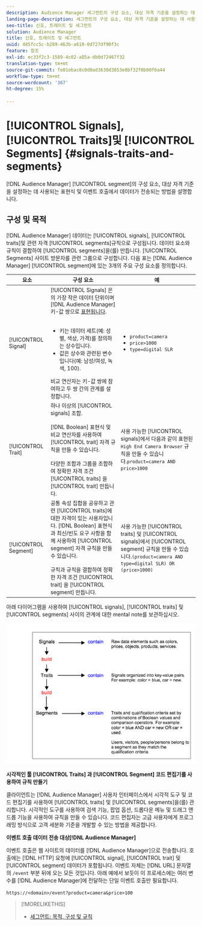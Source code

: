 ```yaml
---
description: Audience Manager 세그먼트의 구성 요소, 대상 자격 기준을 설정하는 데 사용되는 표현식 및 이벤트 호출에서 데이터가 전송되는 방법을 설명합니다.
landing-page-description: 세그먼트의 구성 요소, 대상 자격 기준을 설정하는 데 사용되는 표현식 및 데이터가 전송되는 방법을 설명합니다.
seo-title: 신호, 트레이트 및 세그먼트
solution: Audience Manager
title: 신호, 트레이트 및 세그먼트
uuid: 485fcc5c-b289-463b-a610-0d727df90f3c
feature: 참조
exl-id: ec33f2c3-1589-4c02-a85a-db0d72467f32
translation-type: tm+mt
source-git-commit: fe01ebac8c0d0ad3630d3853e0bf32f0b00f6a44
workflow-type: tm+mt
source-wordcount: '367'
ht-degree: 15%

---
```


# [!UICONTROL Signals],  [!UICONTROL Traits]및  [!UICONTROL Segments] {#signals-traits-and-segments}

[!DNL Audience Manager] [!UICONTROL segment]의 구성 요소, 대상 자격 기준을 설정하는 데 사용되는 표현식 및 이벤트 호출에서 데이터가 전송되는 방법을 설명합니다.

## 구성 및 목적

[!DNL Audience Manager] 데이터는  [!UICONTROL signals],  [!UICONTROL traits]및 관련 자격  [!UICONTROL segments]규칙으로 구성됩니다. 데이터 요소와 규칙이 결합하여 [!UICONTROL segments]을(를) 만듭니다. [!UICONTROL Segments] 사이트 방문자를 관련 그룹으로 구성합니다. 다음 표는 [!DNL Audience Manager] [!UICONTROL segment]에 있는 3개의 주요 구성 요소를 정의합니다.

| 요소 | 구성 요소 | 예 |
|---|---|---|
| [!UICONTROL Signal] | [!UICONTROL Signals] 은 의 가장 작은 데이터 단위이며  [!DNL Audience Manager] 키-값 쌍으로  [표현됩니다](../reference/key-value-pairs-explained.md).<br><br><ul><li>키는 데이터 세트(예: 성별, 색상, 가격)를 정의하는 상수입니다.</li><li>값은 상수와 관련된 변수입니다(예: 남성/여성, 녹색, 100).</li></ul>비교 연산자는 키-값 쌍에 참여하고 두 쌍 간의 관계를 설정합니다. | <ul><li>`product=camera`</li><li>`price>1000`</li><li>`type=digital SLR`</li></ul> |
| [!UICONTROL Trait] | 하나 이상의 [!UICONTROL signals] 조합.<br><br> [!DNL Boolean] 표현식 및 비교 연산자를 사용하여  [!UICONTROL trait] 자격 규칙을 만들 수 있습니다. <br><br>다양한 조합과 그룹을 조합하여 정확한 자격 조건 [!UICONTROL traits] 을  [!UICONTROL trait] 만듭니다. | 사용 가능한 [!UICONTROL signals]에서 다음과 같이 표현된 `High End Camera Browser` 규칙을 만들 수 있습니다.`product=camera AND price>1000` |
| [!UICONTROL Segment] | 공통 속성 집합을 공유하고 관련 [!UICONTROL traits]에 대한 자격이 있는 사용자입니다. [!DNL Boolean] 표현식과 최신/빈도 요구 사항을 함께 사용하여  [!UICONTROL segment] 자격 규칙을 만들 수 있습니다.<br><br> 규칙과 규칙을 결합하여 정확한 자격 조건 [!UICONTROL trait] 을  [!UICONTROL segment] 만듭니다. | 사용 가능한 [!UICONTROL traits] 및 [!UICONTROL signals]에서 [!UICONTROL segment] 규칙을 만들 수 있습니다.`(product=camera AND type=digital SLR) OR (price>1000)` |

아래 다이어그램을 사용하여 [!UICONTROL signals], [!UICONTROL traits] 및 [!UICONTROL segments] 사이의 관계에 대한 mental note를 보관하십시오.

![](assets/signals-traits-segments.png)

**시각적인 툴 [!UICONTROL Traits] 과  [!UICONTROL Segment] 코드 편집기를 사용하여 규칙 만들기**

클라이언트는 [!DNL Audience Manager] 사용자 인터페이스에서 시각적 도구 및 코드 편집기를 사용하여 [!UICONTROL traits] 및 [!UICONTROL segments]을(를) 관리합니다. 시각적인 도구를 사용하여 검색 기능, 팝업 옵션, 드롭다운 메뉴 및 드래그 앤 드롭 기능을 사용하여 규칙을 만들 수 있습니다. 코드 편집자는 고급 사용자에게 프로그래밍 방식으로 고객 세분화 기준을 개발할 수 있는 방법을 제공합니다.

**이벤트 호출 데이터 전송 대상[!DNL Audience Manager]**

이벤트 호출은 웹 사이트의 데이터를 [!DNL Audience Manager]으로 전송합니다. 호출에는 [!DNL HTTP] 요청에 [!UICONTROL signal], [!UICONTROL trait] 및 [!UICONTROL segment] 데이터가 포함됩니다. 이벤트 자체는 [!DNL URL] 문자열의 `/event` 부분 뒤에 오는 모든 것입니다. 아래 예에서 보듯이 이 프로세스에는 여러 변수를 [!DNL Audience Manager]에 전달하는 단일 이벤트 호출만 필요합니다.

`https://<domain>/event?product=camera&price>100`

>[!MORELIKETHIS]
>
>* [세그먼트: 목적, 구성 및 규칙](../features/segments/segments-purpose.md)

